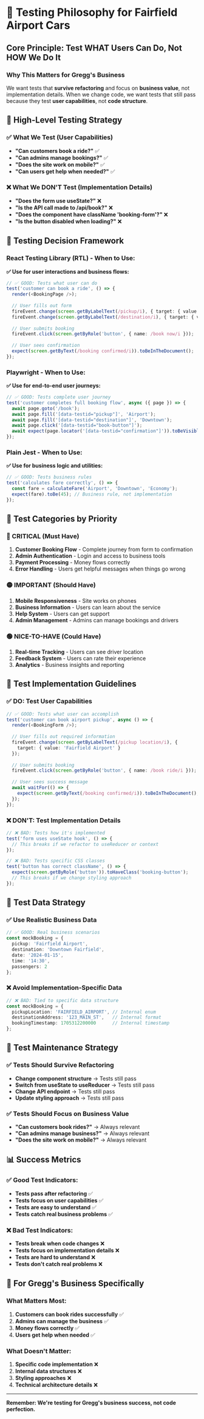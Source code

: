 # 🎯 Testing Philosophy for Fairfield Airport Cars

## **Core Principle: Test WHAT Users Can Do, Not HOW We Do It**

### **Why This Matters for Gregg's Business**

We want tests that **survive refactoring** and focus on **business value**, not implementation details. When we change code, we want tests that still pass because they test **user capabilities**, not **code structure**.

## **🎯 High-Level Testing Strategy**

### **✅ What We Test (User Capabilities)**
- **"Can customers book a ride?"** ✅
- **"Can admins manage bookings?"** ✅  
- **"Does the site work on mobile?"** ✅
- **"Can users get help when needed?"** ✅

### **❌ What We DON'T Test (Implementation Details)**
- **"Does the form use useState?"** ❌
- **"Is the API call made to /api/book?"** ❌
- **"Does the component have className 'booking-form'?"** ❌
- **"Is the button disabled when loading?"** ❌

## **🚀 Testing Decision Framework**

### **React Testing Library (RTL) - When to Use:**
**✅ Use for user interactions and business flows:**
```typescript
// ✅ GOOD: Tests what user can do
test('customer can book a ride', () => {
  render(<BookingPage />);
  
  // User fills out form
  fireEvent.change(screen.getByLabelText(/pickup/i), { target: { value: 'Airport' } });
  fireEvent.change(screen.getByLabelText(/destination/i), { target: { value: 'Downtown' } });
  
  // User submits booking
  fireEvent.click(screen.getByRole('button', { name: /book now/i }));
  
  // User sees confirmation
  expect(screen.getByText(/booking confirmed/i)).toBeInTheDocument();
});
```

### **Playwright - When to Use:**
**✅ Use for end-to-end user journeys:**
```typescript
// ✅ GOOD: Tests complete user journey
test('customer completes full booking flow', async ({ page }) => {
  await page.goto('/book');
  await page.fill('[data-testid="pickup"]', 'Airport');
  await page.fill('[data-testid="destination"]', 'Downtown');
  await page.click('[data-testid="book-button"]');
  await expect(page.locator('[data-testid="confirmation"]')).toBeVisible();
});
```

### **Plain Jest - When to Use:**
**✅ Use for business logic and utilities:**
```typescript
// ✅ GOOD: Tests business rules
test('calculates fare correctly', () => {
  const fare = calculateFare('Airport', 'Downtown', 'Economy');
  expect(fare).toBe(45); // Business rule, not implementation
});
```

## **🎯 Test Categories by Priority**

### **🔴 CRITICAL (Must Have)**
1. **Customer Booking Flow** - Complete journey from form to confirmation
2. **Admin Authentication** - Login and access to business tools
3. **Payment Processing** - Money flows correctly
4. **Error Handling** - Users get helpful messages when things go wrong

### **🟡 IMPORTANT (Should Have)**
1. **Mobile Responsiveness** - Site works on phones
2. **Business Information** - Users can learn about the service
3. **Help System** - Users can get support
4. **Admin Management** - Admins can manage bookings and drivers

### **🟢 NICE-TO-HAVE (Could Have)**
1. **Real-time Tracking** - Users can see driver location
2. **Feedback System** - Users can rate their experience
3. **Analytics** - Business insights and reporting

## **🧪 Test Implementation Guidelines**

### **✅ DO: Test User Capabilities**
```typescript
// ✅ GOOD: Tests what user can accomplish
test('customer can book airport pickup', async () => {
  render(<BookingForm />);
  
  // User fills out required information
  fireEvent.change(screen.getByLabelText(/pickup location/i), {
    target: { value: 'Fairfield Airport' }
  });
  
  // User submits booking
  fireEvent.click(screen.getByRole('button', { name: /book ride/i }));
  
  // User sees success message
  await waitFor(() => {
    expect(screen.getByText(/booking confirmed/i)).toBeInTheDocument();
  });
});
```

### **❌ DON'T: Test Implementation Details**
```typescript
// ❌ BAD: Tests how it's implemented
test('form uses useState hook', () => {
  // This breaks if we refactor to useReducer or context
});

// ❌ BAD: Tests specific CSS classes
test('button has correct className', () => {
  expect(screen.getByRole('button')).toHaveClass('booking-button');
  // This breaks if we change styling approach
});
```

## **🎯 Test Data Strategy**

### **✅ Use Realistic Business Data**
```typescript
// ✅ GOOD: Real business scenarios
const mockBooking = {
  pickup: 'Fairfield Airport',
  destination: 'Downtown Fairfield',
  date: '2024-01-15',
  time: '14:30',
  passengers: 2
};
```

### **❌ Avoid Implementation-Specific Data**
```typescript
// ❌ BAD: Tied to specific data structure
const mockBooking = {
  pickupLocation: 'FAIRFIELD_AIRPORT', // Internal enum
  destinationAddress: '123_MAIN_ST',   // Internal format
  bookingTimestamp: 1705312200000      // Internal timestamp
};
```

## **🔧 Test Maintenance Strategy**

### **✅ Tests Should Survive Refactoring**
- **Change component structure** → Tests still pass
- **Switch from useState to useReducer** → Tests still pass  
- **Change API endpoint** → Tests still pass
- **Update styling approach** → Tests still pass

### **✅ Tests Should Focus on Business Value**
- **"Can customers book rides?"** → Always relevant
- **"Can admins manage business?"** → Always relevant
- **"Does the site work on mobile?"** → Always relevant

## **📊 Success Metrics**

### **✅ Good Test Indicators:**
- **Tests pass after refactoring** ✅
- **Tests focus on user capabilities** ✅
- **Tests are easy to understand** ✅
- **Tests catch real business problems** ✅

### **❌ Bad Test Indicators:**
- **Tests break when code changes** ❌
- **Tests focus on implementation details** ❌
- **Tests are hard to understand** ❌
- **Tests don't catch real problems** ❌

## **🎯 For Gregg's Business Specifically**

### **What Matters Most:**
1. **Customers can book rides successfully** ✅
2. **Admins can manage the business** ✅
3. **Money flows correctly** ✅
4. **Users get help when needed** ✅

### **What Doesn't Matter:**
1. **Specific code implementation** ❌
2. **Internal data structures** ❌
3. **Styling approaches** ❌
4. **Technical architecture details** ❌

---

**Remember: We're testing for Gregg's business success, not code perfection.** 